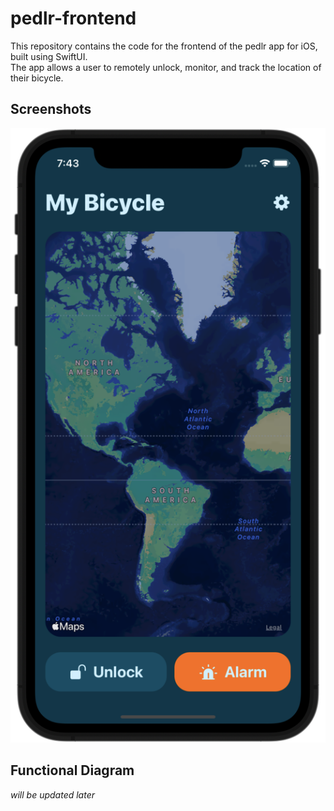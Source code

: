 # pedlr-frontend
This repository contains the code for the frontend of the pedlr app for iOS, built using SwiftUI.  
The app allows a user to remotely unlock, monitor, and track the location of their bicycle.

## Screenshots
![screenshot](/Pictures/screenshot.png)

## Functional Diagram
*will be updated later*

